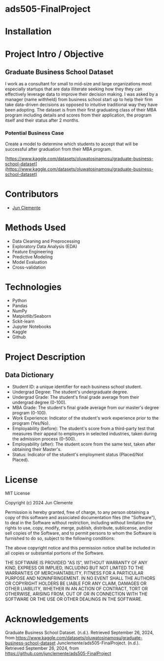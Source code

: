 # ads505-FinalProject

# Installation

# Project Intro / Objective

## Graduate Business School Dataset

I work as a consultant for small to mid-size and large organizations most especially startups that are data illiterate seeking how they they can effectively leverage data to improve their decision making. I was asked by a manager (name withheld) from business school start up to help their firm take data-driven decisions as opposed to intuitive traditional way they have been adopting. The dataset is from their first graduating class of their MBA program including details and scores from their application, the program itself and their status after 2 months.

### Potential Business Case
Create a model to determine which students to accept that will be successful after graduation from their MBA program. 

[https://www.kaggle.com/datasets/oluwatosinamosu/graduate-business-school-dataset](https://www.kaggle.com/datasets/oluwatosinamosu/graduate-business-school-dataset)

# Contributors

- [Jun Clemente](https://github.com/junclemente)

# Methods Used

- Data Cleaning and Preprocessing
- Exploratory Data Analysis (EDA)
- Feature Engineering
- Predictive Modeling
- Model Evaluation 
- Cross-validation

# Technologies

- Python
- Pandas
- NumPy
- Matplotlib/Seaborn
- Sckit-learn
- Jupyter Notebooks
- Kaggle
- Github

# Project Description 

## Data Dictionary

- Student ID: a unique identifier for each business school student.
- Undergrad Degree: The student's undergraduate degree.
- Undergrad Grade: The student's final grade average from their undergrad degree (0-100).
- MBA Grade: The student's final grade average from our master's degree program (0-100).
- Work Experience: Indicator of the student's work experience prior to the program (Yes/No).
- Employability (before): The student's score from a third-party test that measures their appeal to employers in selected industries, taken during the admission process (0-500).
- Employability (after): The student score from the same test, taken after obtaining their Master's.
- Status: Indicator of the student's employment status (Placed/Not Placed).

# License

MIT License

Copyright (c) 2024 Jun Clemente

Permission is hereby granted, free of charge, to any person obtaining a copy
of this software and associated documentation files (the "Software"), to deal
in the Software without restriction, including without limitation the rights
to use, copy, modify, merge, publish, distribute, sublicense, and/or sell
copies of the Software, and to permit persons to whom the Software is
furnished to do so, subject to the following conditions:

The above copyright notice and this permission notice shall be included in all
copies or substantial portions of the Software.

THE SOFTWARE IS PROVIDED "AS IS", WITHOUT WARRANTY OF ANY KIND, EXPRESS OR
IMPLIED, INCLUDING BUT NOT LIMITED TO THE WARRANTIES OF MERCHANTABILITY,
FITNESS FOR A PARTICULAR PURPOSE AND NONINFRINGEMENT. IN NO EVENT SHALL THE
AUTHORS OR COPYRIGHT HOLDERS BE LIABLE FOR ANY CLAIM, DAMAGES OR OTHER
LIABILITY, WHETHER IN AN ACTION OF CONTRACT, TORT OR OTHERWISE, ARISING FROM,
OUT OF OR IN CONNECTION WITH THE SOFTWARE OR THE USE OR OTHER DEALINGS IN THE
SOFTWARE.

# Acknowledgements

Graduate Business School Dataset. (n.d.). Retrieved September 26, 2024, from https://www.kaggle.com/datasets/oluwatosinamosu/graduate-business-school-dataset
Junclemente/ads505-FinalProject. (n.d.). Retrieved September 26, 2024, from https://github.com/junclemente/ads505-FinalProject




